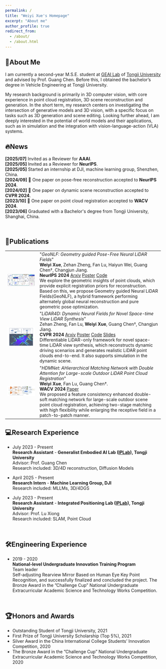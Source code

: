 ```yaml
---
permalink: /
title: "Weiyi Xue's Homepage"
excerpt: "About me"
author_profile: true
redirect_from: 
  - /about/
  - /about.html
---
```


## 💫About Me

I am currently a second-year M.S.E. student at [GEAI Lab](https://www.embodiment.ai/) of [Tongji University](https://www.tongji.edu.cn/) and advised by Prof. Guang Chen. Before this, I obtained the bachelor’s degree in Vehicle Engineering at Tongji University.

My research background is primarily in 3D computer vision, with core experience in point cloud registration, 3D scene reconstruction and generation. In the short term, my research centers on investigating the intersection of generative models and 3D vision, with a specific focus on tasks such as 3D generation and scene editing. Looking further ahead, I am deeply interested in the potential of world models and their applications, such as in simulation and the integration with vision-language-action (VLA) systems.
&nbsp;


## 🔥News

**[2025/07]**  Invited as a Reviewer for **AAAI**.   
**[2025/05]**  Invited as a Reviewer for **NeurIPS**.   
**[2025/05]**  Started an internship at DJI, machine learning group, Shenzhen, China.    
**[2024/09]**  🎉 One paper on pose-free reconstruction accepted to **NeurIPS 2024**.   
**[2024/02]**  🎉 One paper on dynamic scene reconstruction accepted to **CVPR 2024**.     
**[2023/10]**  🎉 One paper on point cloud registration accepted to **WACV 2024**.     
**[2023/06]**  Graduated with a Bachelor's degree from Tongji University, Shanghai, China.    
 
&nbsp;

## 📝Publications 

<table style="border: none; border-collapse: collapse;">
  
<tr style="border-collapse: separate; border-spacing:none;">
  <td style="border-collapse: collapse; border: none;">
    <img src="https://raw.githubusercontent.com/weiyixue999/weiyixue.github.io/refs/heads/master/_pages/geonlf.png" width="600" />
  </td>
  <td style="border-collapse: collapse; border: none;">     
    "<i>GeoNLF: Geometry guided Pose-Free Neural LiDAR Fields</i>"<br>   
    <b>Weiyi Xue</b>, Zehan Zheng, Fan Lu, Haiyun Wei, Guang Chen†, Changjun Jiang.<br>
    <b> NeurIPS 2024</b>
      <a href="https://arxiv.org/abs/2407.05597">Arxiv</a>
      <a href="https://neurips.cc/media/PosterPDFs/NeurIPS%202024/93231.png?t=1733402073.7734404">Poster</a>
      <a href="https://github.com/ispc-lab/GeoNLF">Code</a>
    <br>
We explore the geometric insights of point clouds, which provide explicit registration priors for reconstruction. Based on this, we propose Geometry guided Neural LiDAR Fields(GeoNLF), a hybrid framework performing alternately global neural reconstruction and pure geometric pose optimization. 
  </td>
</tr>


<tr style="border-collapse: separate; border-spacing:none;">
  <td style="border-collapse: collapse; border: none;">
    <img src="https://raw.githubusercontent.com/weiyixue999/weiyixue.github.io/refs/heads/master/_pages/lidar4d.png" width="600" />
  </td>
  <td style="border-collapse: collapse; border: none;">     
    "<i>LiDAR4D: Dynamic Neural Fields for Novel Space-time View LiDAR Synthesis</i>"<br>   
    Zehan Zheng, Fan Lu, <b>Weiyi Xue</b>, Guang Chen†, Changjun Jiang.<br>
    <b> CVPR 2024</b>
      <a href="https://arxiv.org/abs/2404.02742">Arxiv</a>
      <a href="https://drive.google.com/file/d/13cf0rSjCjGRyBsYOcQSa6Qf1Oe1a5QCy/view?usp=sharing">Poster</a>
      <a href="https://github.com/ispc-lab/LiDAR4D">Code</a>
      <a href="https://drive.google.com/file/d/1Q6yTVGoBf_nfWR4rW9RcSGlxRMufmSXc/view?usp=sharing">Slides</a>
    <br>
Differentiable LiDAR-only framework for novel space-time LiDAR view synthesis, which reconstructs dynamic driving scenarios and generates realistic LiDAR point clouds end-to-end. It also supports simulation in the dynamic scene.
  </td>
</tr>

<tr style="border-collapse: separate; border-spacing:none;">
  <td style="border-collapse: collapse; border: none;">
    <img src="https://github.com/weiyixue999/weiyixue.github.io/blob/master/images/themes/hdmnet.png?raw=true" width="600" />
  </td>
  <td style="border-collapse: collapse; border: none;">     
    "<i>HDMNet: AHierarchical Matching Network with Double Attention for Large-scale Outdoor LiDAR Point Cloud Registration</i>"<br>   
    <b>Weiyi Xue</b>, Fan Lu, Guang Chen†.<br>
    <b> WACV 2024</b>
    <a href="https://openaccess.thecvf.com/content/WACV2024/papers/Xue_HDMNet_A_Hierarchical_Matching_Network_With_Double_Attention_for_Large-Scale_WACV_2024_paper.pdf">Paper</a>
    <br>
We proposed a feature consistency enhanced double-soft matching network for large-scale outdoor scene point cloud registration, achieving two-stage matching with high flexibility while enlarging the receptive field in
a patch-to-patch manner.
  </td>
</tr>

</table>



## 💻Research Experience
- July 2023 - Present  
  **Research Assistant** - **Generalist Embodied AI Lab ([IPLab](https://github.com/TJ-IPLab/)), Tongji University**  
  Advisor: Prof. Guang Chen         
  Research included: 3D/4D reconstruction, Diffusion Models

- April 2025 - Present  
  **Research Intern** - **Machine Learning Group, DJI**    
  Research included: MLLMs, 3D/4DGS

- July 2023 - Present  
  **Research Assistant** - **Integrated Positioning Lab ([IPLab](https://www.embodiment.ai/)), Tongji University**  
  Advisor: Prof. Lu Xiong         
  Research included: SLAM, Point Cloud
  
&nbsp;

## 🛠️Engineering Experience
- 2019 - 2020  
  **National-level Undergraduate Innovation Training Program**     
  Team leader    
  Self-adjusting Rearview Mirror Based on Human Eye Key Point Recognition, and successfully finalized and concluded the project.
  The Bronze Award in the ”Challenge Cup” National Undergraduate Extracurricular Academic Science and Technology Works Competition.

&nbsp;   

## 🏆Honors and Awards
- Outstanding Student of Tongji University, 2021
- First Prize of Tongji University Scholarship (Top 5%), 2021
- Silver Award in the China International College Students’ Innovation Competition, 2020
- The Bronze Award in the ”Challenge Cup” National Undergraduate Extracurricular Academic Science and Technology Works Competition, 2020  

&nbsp;  

